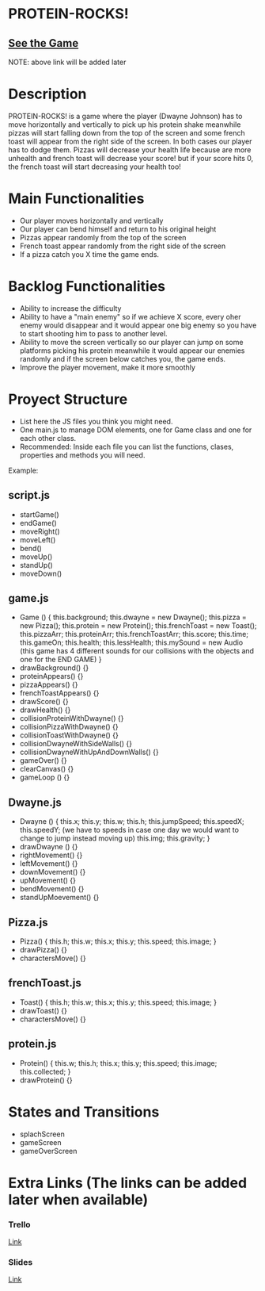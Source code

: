 
#   PROTEIN-ROCKS!


## [See the Game](https://dagmaro.github.io/Protein-rocks-/)
NOTE: above link will be added later

# Description

PROTEIN-ROCKS! is a game where the player (Dwayne Johnson) has to move horizontally and vertically to pick up his protein shake meanwhile pizzas will start falling down from the top of the screen and some french toast will appear from the right side of the screen. In both cases our player has to dodge them.
Pizzas will decrease your health life because are more unhealth and french toast will decrease your score! but if your score hits 0, the french toast will start decreasing your health too!

# Main Functionalities

- Our player moves horizontally and vertically
- Our player can bend himself and return to his original height
- Pizzas appear randomly from the top of the screen
- French toast appear randomly from the right side of the screen
- If a pizza catch you X time the game ends.

# Backlog Functionalities

- Ability to increase the difficulty
- Ability to have a "main enemy" so if we achieve X score, every oher enemy would disappear and it would appear one big enemy so you have to start shooting him to pass to another level.
- Ability to move the screen vertically so our player can jump on some platforms picking his protein meanwhile it would appear our enemies randomly and if the screen below catches you, the game ends.
- Improve the player movement, make it more smoothly


# Proyect Structure

- List here the JS files you think you might need. 
- One main.js to manage DOM elements, one for Game class and one for each other class.
- Recommended: Inside each file you can list the functions, clases, properties and methods you will need.

Example:

## script.js

- startGame()
- endGame()
- moveRight()
- moveLeft()
- bend()
- moveUp()
- standUp()
- moveDown()

## game.js

- Game () {
    this.background;
    this.dwayne = new Dwayne();
    this.pizza = new Pizza();
    this.protein = new Protein();
    this.frenchToast = new Toast();
    this.pizzaArr;
    this.proteinArr;
    this.frenchToastArr;
    this.score;
    this.time;
    this.gameOn;
    this.health;
    this.lessHealth;
    this.mySound = new Audio (this game has 4 different sounds for our collisions with the objects and one for the END GAME)
}
- drawBackground() {}
- proteinAppears() {}
- pizzaAppears() {}
- frenchToastAppears() {}
- drawScore() {}
- drawHealth() {}
- collisionProteinWithDwayne() {}
- collisionPizzaWithDwayne() {}
- collisionToastWithDwayne() {}
- collisionDwayneWithSideWalls() {}
- collisionDwayneWithUpAndDownWalls() {}
- gameOver() {}
- clearCanvas() {}
- gameLoop () {}


## Dwayne.js 

- Dwayne () {
    this.x;
    this.y;
    this.w;
    this.h;
    this.jumpSpeed;
    this.speedX;
    this.speedY; (we have to speeds in case one day we would want to change to jump instead moving up)
    this.img;
    this.gravity;
}
- drawDwayne () {}
- rightMovement() {}
- leftMovement() {}
- downMovement() {}
- upMovement() {}
- bendMovement() {}
- standUpMoevement() {}

## Pizza.js 

- Pizza() {
    this.h;
    this.w;
    this.x;
    this.y;
    this.speed;
    this.image;
}
- drawPizza() {}
- charactersMove() {}

## frenchToast.js 

- Toast() {
    this.h;
    this.w;
    this.x;
    this.y;
    this.speed;
    this.image;
}
- drawToast() {}
- charactersMove() {}

## protein.js 

- Protein() {
    this.w;
    this.h;
    this.x;
    this.y;
    this.speed;
    this.image;
    this.collected;
}
- drawProtein() {}

# States and Transitions

- splachScreen
- gameScreen
-  gameOverScreen

# Extra Links (The links can be added later when available)

### Trello
[Link](www.your-url-here.com)

### Slides
[Link](https://www.canva.com/design/DAFZguTlMR8/Mb8azqdtiu-JPt59cCJZPg/view?utm_content=DAFZguTlMR8&utm_campaign=designshare&utm_medium=link&utm_source=homepage_design_menu)